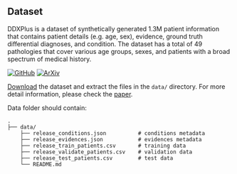 ## Dataset

DDXPlus is a dataset of synthetically generated 1.3M patient information that contains patient details (e.g. age, sex), evidence, ground truth differential diagnoses, and condition. The dataset has a total of 49 pathologies that cover various age groups, sexes, and patients with a broad spectrum of medical history.

[![GitHub](https://img.shields.io/badge/GitHub-ddxplus-black.svg?style=popout-flat&logo=github)](https://github.com/bruzwen/ddxplus)
[![ArXiv](https://img.shields.io/badge/ArXiv-ddxplus-red.svg?style=popout-flat&logo=arxiv)](https://arxiv.org/abs/2205.09148)

[Download](https://figshare.com/articles/dataset/DDXPlus_Dataset/20043374) the dataset and extract the files in the ```data/``` directory. For more detail information, please check the [paper](https://arxiv.org/abs/2205.09148).

Data folder should contain: 

```
.
├── data/                   
    ├── release_conditions.json          # conditions metadata
    ├── release_evidences.json           # evidences metadata
    ├── release_train_patients.csv       # training data
    ├── release_validate_patients.csv    # validation data
    ├── release_test_patients.csv        # test data 
    └── README.md 
```